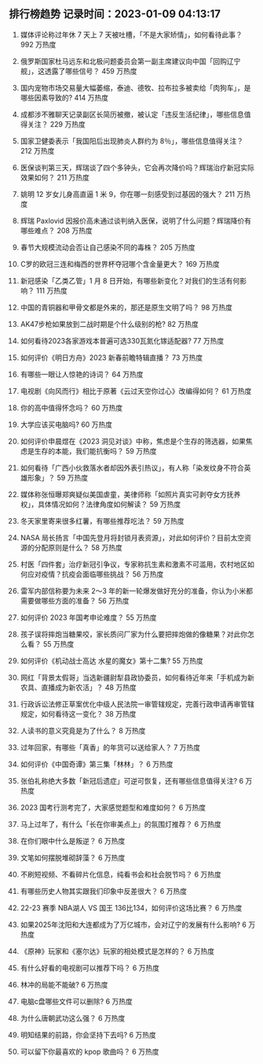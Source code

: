 
## 排行榜趋势 记录时间：2023-01-09 04:13:17
  
  1. 媒体评论称过年休 7 天上 7 天被吐槽，「不是大家矫情」，如何看待此事？ 992 万热度
    
  2. 俄罗斯国家杜马远东和北极问题委员会第一副主席建议向中国「回购辽宁舰」，这透露了哪些信号？ 459 万热度
    
  3. 国内宠物市场交易量大幅萎缩，泰迪、德牧、拉布拉多被卖给「肉狗车」，是哪些因素导致的? 414 万热度
    
  4. 成都涉不雅聊天记录副区长简历被撤，被认定「违反生活纪律」，哪些信息值得关注？ 229 万热度
    
  5. 国家卫健委表示「我国阳后出现肺炎人群约为 8％」，哪些信息值得关注？ 212 万热度
    
  6. 医保谈判第三天，辉瑞谈了四个多钟头，它会再次降价吗？辉瑞治疗新冠实际效果如何？ 211 万热度
    
  7. 姚明 12 岁女儿身高直逼 1 米 9，你在哪一刻感受到过基因的强大？ 211 万热度
    
  8. 辉瑞 Paxlovid 因报价高未通过谈判纳入医保，说明了什么问题？辉瑞降价有哪些难点？ 208 万热度
    
  9. 春节大规模流动会否让自己感染不同的毒株？ 205 万热度
    
  10. C罗的欧冠三连和梅西的世界杯夺冠哪个含金量更大？ 169 万热度
    
  11. 新冠感染「乙类乙管」1 月 8 日开始，有哪些新变化？对我们的生活有何影响？ 111 万热度
    
  12. 中国的青铜器和甲骨文都是外来的，那还是原生文明了吗？ 98 万热度
    
  13. AK47步枪如果放到二战时期是个什么级别的枪? 82 万热度
    
  14. 如何看待2023各家游戏本普遍可选330瓦氮化镓适配器? 77 万热度
    
  15. 如何评价《明日方舟》2023 新春前瞻特辑直播？ 73 万热度
    
  16. 有哪些一眼让人惊艳的诗词？ 64 万热度
    
  17. 电视剧《向风而行》相比于原著《云过天空你过心》改编得如何？ 61 万热度
    
  18. 你的高中值得怀念吗？ 60 万热度
    
  19. 大学应该买电脑吗? 60 万热度
    
  20. 如何评价申晨煜在《2023 洞见对谈》中称，焦虑是个生存的筛选器，如果焦虑是生存的本能，我们能抗衡吗？ 59 万热度
    
  21. 如何看待「广西小伙救落水者却因外表引热议」，有人称「染发纹身不符合英雄形象」？ 59 万热度
    
  22. 媒体称张恒曝郑爽疑似美国虐童，美律师称「如照片真实可剥夺女方抚养权」，具体情况如何？法律角度如何解读？ 59 万热度
    
  23. 冬天家里寄来很多红薯，有哪些推荐吃法？ 59 万热度
    
  24. NASA 局长扬言「中国先登月将封锁月表资源」，对此如何评价？目前太空资源的分配原则是什么？ 58 万热度
    
  25. 村医「四件套」治疗新冠引争议，专家称抗生素和激素不可滥用，农村地区如何应对疫情？抗疫会面临哪些挑战？ 56 万热度
    
  26. 雷军内部信称要为未来 2～3 年的新一轮爆发做好充分的准备，你认为小米都需要做哪些方面的准备？ 56 万热度
    
  27. 如何评价 2023 年国考申论难度？ 55 万热度
    
  28. 孩子误将摔炮当糖果咬，家长质问厂家为什么要把摔炮做的像糖果？对此你怎么看？ 55 万热度
    
  29. 如何评价《机动战士高达 水星的魔女》第十二集? 55 万热度
    
  30. 网红「背景太假哥」当选新疆尉犁县政协委员，如何看待近年来「手机成为新农具、直播成为新农活」？ 48 万热度
    
  31. 行政诉讼法修正草案优化中级人民法院一审管辖规定，完善行政申请再审管辖规定，如何看待这一变化？ 38 万热度
    
  32. 人读书的意义究竟是为了什么？ 8 万热度
    
  33. 过年回家，有哪些「真香」的年货可以送给家人？ 7 万热度
    
  34. 如何评价《中国奇谭》第三集「林林」？ 6 万热度
    
  35. 张伯礼称绝大多数「新冠后遗症」可逆可恢复，还有哪些信息值得关注? 6 万热度
    
  36. 2023 国考行测考完了，大家感觉题型和难度如何？ 6 万热度
    
  37. 马上过年了，有什么「长在你审美点上」的氛围灯推荐？ 6 万热度
    
  38. 在你们眼中什么是叛逆？ 6 万热度
    
  39. 文笔如何摆脱堆砌辞藻？ 6 万热度
    
  40. 不刷短视频、不看碎片化信息，纯看书会和社会脱节吗？ 6 万热度
    
  41. 有哪些历史人物其实跟我们印象中反差很大？ 6 万热度
    
  42. 22-23 赛季 NBA湖人 VS 国王 136比134，如何评价这场比赛？ 6 万热度
    
  43. 如果2025年沈阳和大连都成为了万亿城市，会对辽宁的发展有什么影响? 6 万热度
    
  44. 《原神》玩家和《塞尔达》玩家的相处模式是怎样的？ 6 万热度
    
  45. 有什么好看的电视剧可以推荐下吗？ 6 万热度
    
  46. 林冲的局能不能破? 6 万热度
    
  47. 电脑c盘哪些文件可以删除? 6 万热度
    
  48. 为什么唐朝武功这么强？ 6 万热度
    
  49. 明知结果的前路，你会坚持下去吗? 6 万热度
    
  50. 可以留下你最喜欢的 kpop 歌曲吗？ 6 万热度
    